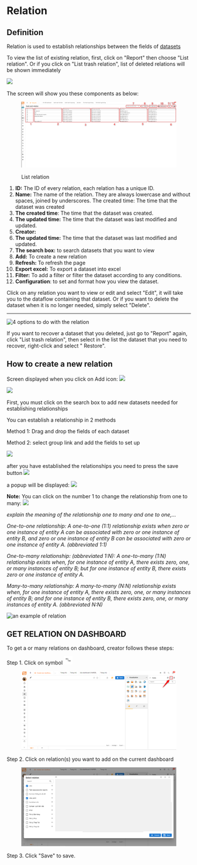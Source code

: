 # Relation

## Definition

Relation is used to establish relationships between the fields of [datasets](untitled.md)

To view the list of existing relation, first, click on "Report" then choose "List relation". Or if you click on "List trash relation", list of deleted relations will be shown immediately

![](https://lh3.googleusercontent.com/VyM4v6xF8l2F5okBwwygLku1CYDC4n7e4P1a-jBeBy47YZalv728fV7sH9Je-wYoyVSjMd\_-Ta8FJX60XmSzn12PacyVPwMIP5OmFNnys2K0IwSXeQssvWl5vhlpB5tGJnYyVQD6)

The screen will show you these components as below:

<figure><img src="../../.gitbook/assets/image (6).png" alt=""><figcaption><p>List relation</p></figcaption></figure>

1. **ID:** The ID of every relation, each relation has a unique ID.
2. **Name:** The name of the relation. They are always lowercase and without spaces, joined by underscores. The created time: The time that the dataset was created
3. **The created time**: The time that the dataset was created.
4. **The updated time:** The time that the dataset was last modified and updated.
5. **Creator:**
6. **The updated time:** The time that the dataset was last modified and updated.
7. **The search box:** to search datasets that you want to view
8. **Add:** To create a new relation
9. **Refresh:** To refresh the page
10. **Export excel:** To export a dataset into excel
11. **Filter:** To add a filter or filter the dataset according to any conditions.
12. **Configuration**: to set and format how you view the dataset.

Click on any relation you want to view or edit and select "Edit", it will take you to the dataflow containing that dataset. Or if you want to delete the dataset when it is no longer needed, simply select "Delete".

***

![4 options to do with the relation](https://lh6.googleusercontent.com/s7VmU1ys6PNR6FaV-tRBrx6M4x2skl\_E2vsti98erFY1Y0NMKAFA8zjmwlckqPW65GEkg58KpB0LkcDFM0U0ynSPiiZtKBm1-Ju9pC94Xn7wTZNFbIhw3QPOrkR4CC042sSSq7Kl)

If you want to recover a dataset that you deleted, just go to "Report" again, click "List trash relation", then select in the list the dataset that you need to recover, right-click and select " Restore".

## **How to create a new relation**

Screen displayed when you click on Add icon: ![](../.gitbook/assets/image%20\(184\).png)

![](https://lh4.googleusercontent.com/zKJZUVlTVZbQTaPnJ4zqbpkHwwFWQOEYKHyYqnFlTfLwaRhqMtWeltI4FsDSlk4chBx4yOcoXM1kUlRXRrVWs-KFQjKNzIWEYe4raF9F1RnWmy9yxo-Hjf98JYgLbzwxU6K2uh9x)

First, you must click on the search box to add new datasets needed for establishing relationships

You can establish a relationship in 2 methods

Method 1: Drag and drop the fields of each dataset

Method 2: select group link and add the fields to set up

![](https://lh4.googleusercontent.com/YV2IFZeVNsLl66Ros91oa2O8XcyC91t-Zvn4n1BfSX-XAjjKJyqHTkujul54Jp1UoC5MgPA1NR226G\_TQKU8lGU2wcBVzyb4Jd31hJXEXMDaCajmp6IWl4LDKM2c4uyAu07WyQrV)

after you have established the relationships you need to press the save button ![](https://lh3.googleusercontent.com/h9BpkQYZIMzfN2YxSjbAH8q9blr1QjxDIVTJMgtcpOOPXGYQwf7JK-FoXTCvTz9wwhvymcd51wHW71erAtdbc6cxK9GquR6PjOqf0-0U8DHCGKGHOFP1qBLAcUYQzCae33L1lVaM)

a popup will be displayed: ![](https://lh6.googleusercontent.com/xEbg7uZFBIzqVnYx9\_zHrzTzLUT0cpAhV0DP1\_9v-hsenDv\_6IXs-m8Y4k51bPLLzV3-dQBpmeB4ndyQV7clUUpJs0V4YS7PqhngR0b7CjjRxwcUtNyWP\_L1dyrUZTus9S6C\_vUz)

**Note:** You can click on the number 1 to change the relationship from one to many: ![](https://lh4.googleusercontent.com/CWQE9O\_ng1nfD3x5a8GI37evUv\_-aEQNPocmghtIj5vK6l5IXviT1O89lqseDDQ3s7ZrPwARtnkqu7yWZr1t1C7i4TzG1qMppFhtNBP2\_RlTXJnS9-FGSz0Zxdsitxd86klxvvqL)

_explain the meaning of the relationship one to many and one to one,..._

_One-to-one relationship: A one-to-one (1:1) relationship exists when zero or one instance of entity A can be associated with zero or one instance of entity B, and zero or one instance of entity B can be associated with zero or one instance of entity A. (abbreviated 1:1)_

_One-to-many relationship: (abbreviated 1:N): A one-to-many (1:N) relationship exists when, for one instance of entity A, there exists zero, one, or many instances of entity B; but for one instance of entity B, there exists zero or one instance of entity A._

_Many-to-many relationship: A many-to-many (N:N) relationship exists when, for one instance of entity A, there exists zero, one, or many instances of entity B; and for one instance of entity B, there exists zero, one, or many instances of entity A. (abbreviated N:N)_

![an example of relation](https://lh6.googleusercontent.com/tG08SY2OAye4-dtWjicnmB8KJxw8oPgrKQB75pteUQlQU2iuxfz\_wm3TCkc2S21-OmDTYokqlifa9hXhFDXwNHJ1Z1ZKTlFfEUWjJKV-fLqIUXGAqymDZF58kJ6-N-Kbc1\_MS465)

## GET RELATION ON DASHBOARD

To get a or many relations on dashboard, creator follows these steps:

Step 1. Click on symbol ![](<../../.gitbook/assets/image (27).png>)

<figure><img src="../../.gitbook/assets/image (23).png" alt=""><figcaption></figcaption></figure>

Step 2. Click on relation(s) you want to add on the current dashboard

<figure><img src="../../.gitbook/assets/image (26).png" alt=""><figcaption></figcaption></figure>

Step 3. Click "Save" to save.
